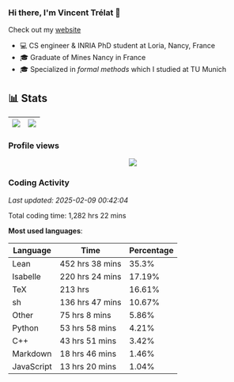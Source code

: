 ### Hi there, I'm Vincent Trélat 👋

Check out my [website](https://vtrelat.github.io)

-   💻 CS engineer & INRIA PhD student at Loria, Nancy, France
-   🎓 Graduate of Mines Nancy in France
-   🎓 Specialized in _formal methods_ which I studied at TU Munich

## 📊 **Stats**

| <img align="center" src="https://readme-stats.clckblog.space/api?username=VTrelat&show_icons=true&include_all_commits=true&theme=tokyonight&hide_border=true" /> | <img align="center" src="https://readme-stats.clckblog.space/api/top-langs/?username=VTrelat&layout=compact&theme=tokyonight&hide_border=true" /> |
| ---------------------------------------------------------------------------------------------------------------------------------------------------------------- | ------------------------------------------------------------------------------------------------------------------------------------------------- |

### Profile views

<p align="center">
 <img src="https://profile-counter.glitch.me/VTrelat/count.svg" />
</p>

<!--automations-->
### Coding Activity
_Last updated: 2025-02-09 00:42:04_

Total coding time: 1,282 hrs 22 mins

**Most used languages**:

| Language | Time | Percentage |
| ------------- | ------------- | ------------- |
| Lean | 452 hrs 38 mins | 35.3% |
| Isabelle | 220 hrs 24 mins | 17.19% |
| TeX | 213 hrs | 16.61% |
| sh | 136 hrs 47 mins | 10.67% |
| Other | 75 hrs 8 mins | 5.86% |
| Python | 53 hrs 58 mins | 4.21% |
| C++ | 43 hrs 51 mins | 3.42% |
| Markdown | 18 hrs 46 mins | 1.46% |
| JavaScript | 13 hrs 20 mins | 1.04% |

